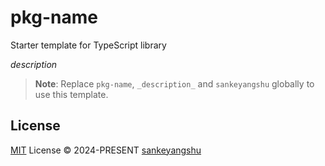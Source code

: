 # pkg-name

Starter template for TypeScript library

_description_

> **Note**:
> Replace `pkg-name`, `_description_` and `sankeyangshu` globally to use this template.

## License

[MIT](./LICENSE) License © 2024-PRESENT [sankeyangshu](https://github.com/sankeyangshu)

